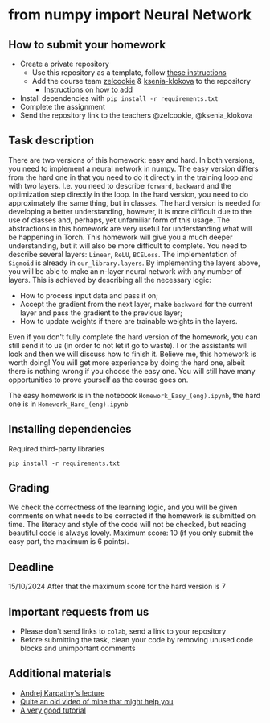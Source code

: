 # from numpy import Neural Network

## How to submit your homework
- Create a private repository
  - Use this repository as a template, follow [these instructions](https://docs.github.com/en/repositories/creating-and-managing-repositories/creating-a-repository-from-a-template)
  - Add the course team [zelcookie](https://github.com/zelcookie) & [ksenia-klokova](https://github.com/ksenia-klokova) to the repository
    - [Instructions on how to add](https://docs.github.com/en/account-and-profile/setting-up-and-managing-your-personal-account-on-github/managing-access-to-your-personal-repositories/inviting-collaborators-to-a-personal-repository)
- Install dependencies with ```pip install -r requirements.txt```
- Complete the assignment
- Send the repository link to the teachers @zelcookie, @ksenia_klokova

## Task description
There are two versions of this homework: easy and hard.
In both versions, you need to implement a neural network in numpy.
The easy version differs from the hard one in that you need to do it directly in the training loop and with two layers. 
I.e. you need to describe `forward`, `backward` and the optimization step directly in the loop.
In the hard version, you need to do approximately the same thing, but in classes. 
The hard version is needed for developing a better understanding, however, it is more difficult due to the use of classes and, perhaps, yet unfamiliar form of this usage.
The abstractions in this homework are very useful for understanding what will be happening in Torch. 
This homework will give you a much deeper understanding, but it will also be more difficult to complete. 
You need to describe several layers: `Linear`, `ReLU`, `BCELoss`. The implementation of `Sigmoid` is already in `our_library.layers`. 
By implementing the layers above, you will be able to make an n-layer neural network with any number of layers. This is achieved by describing all the necessary logic:
- How to process input data and pass it on;
- Accept the gradient from the next layer, make `backward` for the current layer and pass the gradient to the previous layer;
- How to update weights if there are trainable weights in the layers.

Even if you don't fully complete the hard version of the homework, you can still send it to us (in order to not let it go to waste). 
I or the assistants will look and then we will discuss how to finish it.
Believe me, this homework is worth doing! You will get more experience by doing the hard one, albeit there is nothing wrong if you choose the easy one.
You will still have many opportunities to prove yourself as the course goes on.

The easy homework is in the notebook `Homework_Easy_(eng).ipynb`, the hard one is in `Homework_Hard_(eng).ipynb`

## Installing dependencies
Required third-party libraries

`pip install -r requirements.txt`

## Grading
We check the correctness of the learning logic, and you will be given comments on what needs to be corrected if the homework is submitted on time.
The literacy and style of the code will not be checked, but reading beautiful code is always lovely.
Maximum score: 10 (if you only submit the easy part, the maximum is 6 points).

## Deadline
15/10/2024
After that the maximum score for the hard version is 7

## Important requests from us
- Please don't send links to `colab`, send a link to your repository
- Before submitting the task, clean your code by removing unused code blocks and unimportant comments

## Additional materials
- [Andrej Karpathy's lecture](https://www.youtube.com/watch?v=VMj-3S1tku0)
- [Quite an old video of mine that might help you](https://www.youtube.com/watch?v=tZ0yCzWfbZc)
- [A very good tutorial](https://towardsdatascience.com/nothing-but-numpy-understanding-creating-binary-classification-neural-networks-with-e746423c8d5c)
